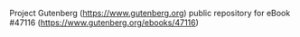 Project Gutenberg (https://www.gutenberg.org) public repository for eBook #47116 (https://www.gutenberg.org/ebooks/47116)
